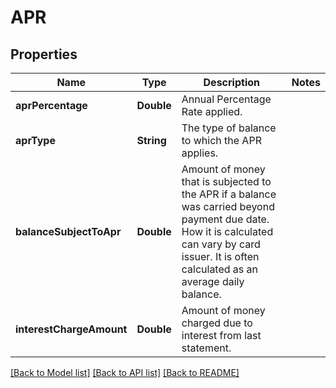 # APR

## Properties
Name | Type | Description | Notes
------------ | ------------- | ------------- | -------------
**aprPercentage** | **Double** | Annual Percentage Rate applied.  | 
**aprType** | **String** | The type of balance to which the APR applies. | 
**balanceSubjectToApr** | **Double** | Amount of money that is subjected to the APR if a balance was carried beyond payment due date. How it is calculated can vary by card issuer. It is often calculated as an average daily balance. | 
**interestChargeAmount** | **Double** | Amount of money charged due to interest from last statement. | 

[[Back to Model list]](../README.md#documentation-for-models) [[Back to API list]](../README.md#documentation-for-api-endpoints) [[Back to README]](../README.md)


